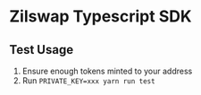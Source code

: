 # Zilswap Typescript SDK

## Test Usage

1. Ensure enough tokens minted to your address
2. Run `PRIVATE_KEY=xxx yarn run test`

